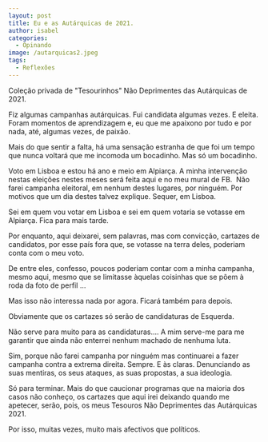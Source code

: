 ```yaml
---
layout: post
title: Eu e as Autárquicas de 2021.
author: isabel
categories:
  - Opinando
image: /autarquicas2.jpeg
tags:
  - Reflexões
---
```

Cole&ccedil;&atilde;o privada de "Tesourinhos" N&atilde;o Deprimentes das Aut&aacute;rquicas de 2021.

Fiz algumas campanhas aut&aacute;rquicas. Fui candidata algumas vezes. E eleita. Foram momentos de aprendizagem e, eu que me apaixono por tudo e por nada, até, algumas vezes, de paix&atilde;o.

Mais do que sentir a falta, h&aacute; uma sensa&ccedil;&atilde;o estranha de que foi um tempo que nunca voltar&aacute; que me incomoda um bocadinho. Mas s&oacute; um bocadinho.

Voto em Lisboa e estou h&aacute; ano e meio em Alpiar&ccedil;a. A minha interven&ccedil;&atilde;o nestas elei&ccedil;&otilde;es nestes meses ser&aacute; feita aqui e no meu mural de FB.&nbsp; N&atilde;o farei campanha eleitoral, em nenhum destes lugares, por ninguém. Por motivos que um dia destes talvez explique. Sequer, em Lisboa.

Sei em quem vou votar em Lisboa e sei em quem votaria se votasse em Alpiar&ccedil;a. Fica para mais tarde.

Por enquanto, aqui deixarei, sem palavras, mas com convic&ccedil;&atilde;o, cartazes de candidatos, por esse pa&iacute;s fora que, se votasse na terra deles, poderiam conta com o meu voto.

De entre eles, confesso, poucos poderiam contar com a minha campanha, mesmo aqui, mesmo que se limitasse &agrave;quelas coisinhas que se p&otilde;em &agrave; roda da foto de perfil ...

Mas isso n&atilde;o interessa nada por agora. Ficar&aacute; também para depois.

Obviamente que os cartazes s&oacute; ser&atilde;o de candidaturas de Esquerda.

N&atilde;o serve para muito para as candidaturas.... A mim serve-me para me garantir que ainda n&atilde;o enterrei nenhum machado de nenhuma luta.

Sim, porque n&atilde;o farei campanha por ninguém mas continuarei a fazer campanha contra a extrema direita. Sempre. E &agrave;s claras. Denunciando as suas mentiras, os seus ataques, as suas propostas, a sua ideologia.

S&oacute; para terminar. Mais do que caucionar programas que na maioria dos casos n&atilde;o conhe&ccedil;o, os cartazes que aqui irei deixando quando me apetecer, ser&atilde;o, pois, os meus Tesouros N&atilde;o Deprimentes das Aut&aacute;rquicas 2021.

Por isso, muitas vezes, muito mais afectivos que pol&iacute;ticos.
